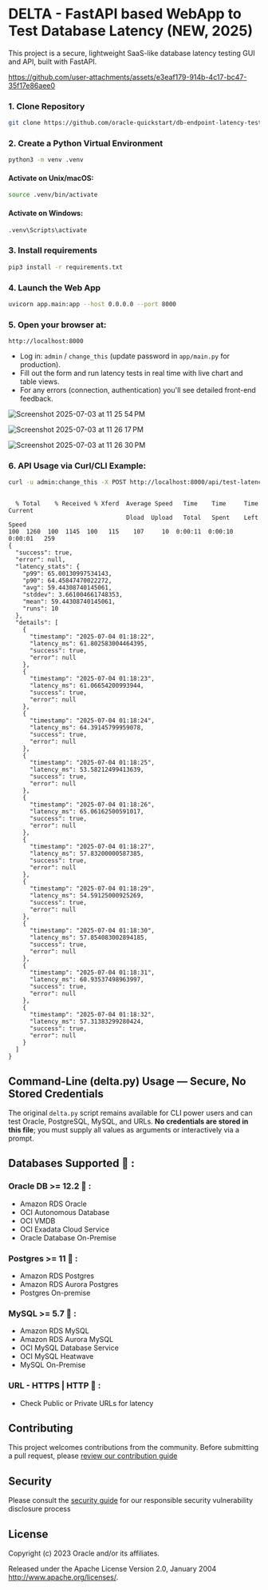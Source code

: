 # DELTA - FastAPI based WebApp to Test Database Latency (NEW, 2025)

This project is a secure, lightweight SaaS-like database latency testing GUI and API, built with FastAPI.  

https://github.com/user-attachments/assets/e3eaf179-914b-4c17-bc47-35f17e86aee0


### 1. Clone Repository ###
```bash
git clone https://github.com/oracle-quickstart/db-endpoint-latency-testing-ammeter.git && cd db-endpoint-latency-testing-ammeter/
```

### 2. Create a Python Virtual Environment

```bash
python3 -m venv .venv
```

#### Activate on Unix/macOS:
```bash
source .venv/bin/activate
```

#### Activate on Windows:
```bash
.venv\Scripts\activate
```

### 3. Install requirements
```bash
pip3 install -r requirements.txt
```

### 4. Launch the Web App
```bash
uvicorn app.main:app --host 0.0.0.0 --port 8000
```
### 5. Open your browser at:
```
http://localhost:8000
```
- Log in: `admin` / `change_this` (update password in `app/main.py` for production).
- Fill out the form and run latency tests in real time with live chart and table views.
- For any errors (connection, authentication) you'll see detailed front-end feedback.

![Screenshot 2025-07-03 at 11 25 54 PM](https://github.com/user-attachments/assets/1e26dd2c-9423-46b8-9a76-b05b689e72b6)

![Screenshot 2025-07-03 at 11 26 17 PM](https://github.com/user-attachments/assets/235f6251-3198-4cd4-99a7-63490b4f6405)

![Screenshot 2025-07-03 at 11 26 30 PM](https://github.com/user-attachments/assets/f1b17fb8-f637-4b86-95c9-52dd0b6e2067)

### 6. API Usage via Curl/CLI Example:
```bash
curl -u admin:change_this -X POST http://localhost:8000/api/test-latency -d dbtype=mysql -d host=localhost -d port=3390 -d username=testuser -d password="YOurP@ssword#12" -d database=testdb -d interval=1 -d period=10 | jq .
```
```

  % Total    % Received % Xferd  Average Speed   Time    Time     Time  Current
                                 Dload  Upload   Total   Spent    Left  Speed
100  1260  100  1145  100   115    107     10  0:00:11  0:00:10  0:00:01   259
{
  "success": true,
  "error": null,
  "latency_stats": {
    "p99": 65.00130997534143,
    "p90": 64.45847470022272,
    "avg": 59.44308740145061,
    "stddev": 3.661004661748353,
    "mean": 59.44308740145061,
    "runs": 10
  },
  "details": [
    {
      "timestamp": "2025-07-04 01:18:22",
      "latency_ms": 61.802583004464395,
      "success": true,
      "error": null
    },
    {
      "timestamp": "2025-07-04 01:18:23",
      "latency_ms": 61.06654200993944,
      "success": true,
      "error": null
    },
    {
      "timestamp": "2025-07-04 01:18:24",
      "latency_ms": 64.39145799959078,
      "success": true,
      "error": null
    },
    {
      "timestamp": "2025-07-04 01:18:25",
      "latency_ms": 53.58212499413639,
      "success": true,
      "error": null
    },
    {
      "timestamp": "2025-07-04 01:18:26",
      "latency_ms": 65.06162500591017,
      "success": true,
      "error": null
    },
    {
      "timestamp": "2025-07-04 01:18:27",
      "latency_ms": 57.83200000587385,
      "success": true,
      "error": null
    },
    {
      "timestamp": "2025-07-04 01:18:29",
      "latency_ms": 54.59125000925269,
      "success": true,
      "error": null
    },
    {
      "timestamp": "2025-07-04 01:18:30",
      "latency_ms": 57.854083002894185,
      "success": true,
      "error": null
    },
    {
      "timestamp": "2025-07-04 01:18:31",
      "latency_ms": 60.93537498963997,
      "success": true,
      "error": null
    },
    {
      "timestamp": "2025-07-04 01:18:32",
      "latency_ms": 57.31383299280424,
      "success": true,
      "error": null
    }
  ]
}
```

## Command-Line (delta.py) Usage — Secure, No Stored Credentials

The original `delta.py` script remains available for CLI power users and can test Oracle, PostgreSQL, MySQL, and URLs. **No credentials are stored in this file**; you must supply all values as arguments or interactively via a prompt.


## Databases Supported 🔌 :

### Oracle DB >= 12.2 📌  : 
- Amazon RDS Oracle
- OCI Autonomous Database
- OCI VMDB
- OCI Exadata Cloud Service
- Oracle Database On-Premise

### Postgres >= 11 📌 :
- Amazon RDS Postgres
- Amazon RDS Aurora Postgres
- Postgres On-premise 

### MySQL >= 5.7 📌  : 
- Amazon RDS MySQL
- Amazon RDS Aurora MySQL
- OCI MySQL Database Service
- OCI MySQL Heatwave
- MySQL On-Premise

### URL - HTTPS | HTTP 📌 :
- Check Public or Private URLs for latency

## Contributing

This project welcomes contributions from the community. Before submitting a pull request, please [review our contribution guide](./CONTRIBUTING.md)

## Security

Please consult the [security guide](./SECURITY.md) for our responsible security vulnerability disclosure process

## License

Copyright (c) 2023 Oracle and/or its affiliates.

Released under the Apache License Version 2.0, January 2004
<http://www.apache.org/licenses/>.
